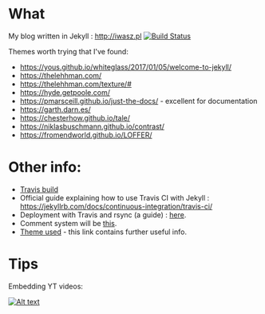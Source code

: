 # What
My blog written in Jekyll : http://iwasz.pl [![Build Status](https://travis-ci.org/iwasz/blog2.svg?branch=master)](https://travis-ci.org/iwasz/blog2)

Themes worth trying that I've found:

* https://yous.github.io/whiteglass/2017/01/05/welcome-to-jekyll/
* https://thelehhman.com/
* https://thelehhman.com/texture/#
* https://hyde.getpoole.com/
* https://pmarsceill.github.io/just-the-docs/ - excellent for documentation
* https://garth.darn.es/
* https://chesterhow.github.io/tale/
* https://niklasbuschmann.github.io/contrast/
* https://fromendworld.github.io/LOFFER/

# Other info: 
* [Travis build](https://travis-ci.org/github/iwasz/blog2)
* Official guide explaining how to use Travis CI with Jekyll : https://jekyllrb.com/docs/continuous-integration/travis-ci/
* Deployment with Travis and rsync (a guide) : [here](https://www.rusiczki.net/2018/01/25/use-travis-to-build-and-deploy-your-jekyll-site-through-ssh/). 
* Comment system will be [this](https://github.com/jacobwb/hashover-next).
* [Theme used](https://github.com/yous/whiteglass) - this link contains further useful info.


# Tips
Embedding YT videos:

[![Alt text](https://img.youtube.com/vi/M3uyGxLnFOw/0.jpg)](http://www.youtube.com/watch?v=M3uyGxLnFOw)

